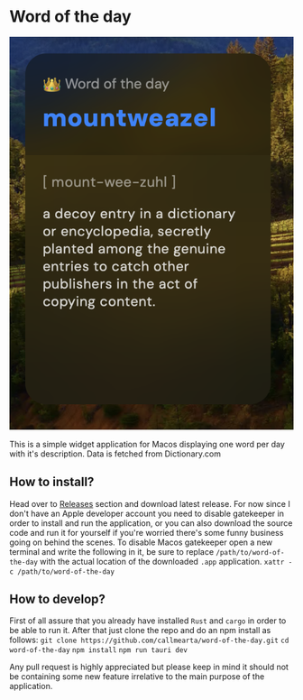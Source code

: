 # Word of the day

![Screenshot](http://github.com/callmearta/word-of-the-day/blob/main/screenshot.png?raw=true)



This is a simple widget application for Macos displaying one word per day with it's description. Data is fetched from Dictionary.com

## How to install?

Head over to [Releases](https://github.com/callmearta/word-of-the-day/releases) section and download latest release. 
For now since I don't have an Apple developer account you need to disable gatekeeper in order to install and run the application, or you can also download the source code and run it for yourself if you're worried there's some funny business going on behind the scenes.
To disable Macos gatekeeper open a new terminal and write the following in it, be sure to replace `/path/to/word-of-the-day` with the actual location of the downloaded `.app` application.
`xattr -c /path/to/word-of-the-day`

## How to develop?
First of all assure that you already have installed `Rust` and `cargo` in order to be able to run it.
After that just clone the repo and do an npm install as follows:
`git clone https://github.com/callmearta/word-of-the-day.git`
`cd word-of-the-day`
`npm install`
`npm run tauri dev`

Any pull request is highly appreciated but please keep in mind it should not be containing some new feature irrelative to the main purpose of the application.